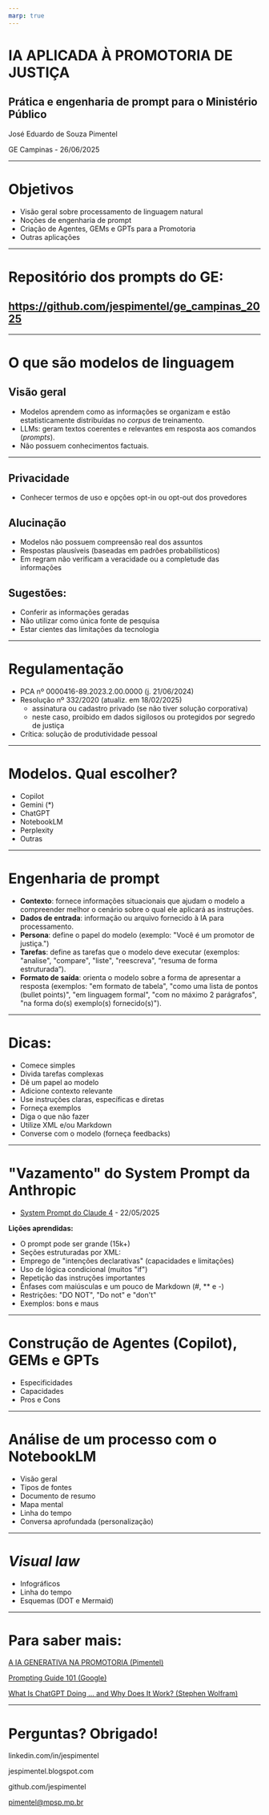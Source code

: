 ```yaml
---
marp: true
---
```

# IA APLICADA À PROMOTORIA DE JUSTIÇA 
## Prática e engenharia de prompt para o Ministério Público

José Eduardo de Souza Pimentel

GE Campinas - 26/06/2025

---
# Objetivos

- Visão geral sobre processamento de linguagem natural
- Noções de engenharia de prompt
- Criação de Agentes, GEMs e GPTs para a Promotoria
- Outras aplicações

---

# Repositório dos prompts do GE: 

## https://github.com/jespimentel/ge_campinas_2025

---

# O que são modelos de linguagem

## Visão geral

- Modelos aprendem como as informações se organizam e estão estatisticamente distribuídas no _corpus_ de treinamento.
- LLMs: geram textos coerentes e relevantes em resposta aos comandos (_prompts_).
- Não possuem conhecimentos factuais.

---

## Privacidade

- Conhecer termos de uso e opções opt-in ou opt-out dos provedores

## Alucinação
- Modelos não possuem compreensão real dos assuntos
- Respostas plausíveis (baseadas em padrões probabilísticos)
- Em regram não verificam a veracidade ou a completude das informações

## Sugestões:
- Conferir as informações geradas
- Não utilizar como única fonte de pesquisa
- Estar cientes das limitações da tecnologia

---

# Regulamentação

- PCA nº 0000416-89.2023.2.00.0000 (j. 21/06/2024)
- Resolução nº 332/2020 (atualiz. em 18/02/2025)
	- assinatura ou cadastro privado (se não tiver solução corporativa)
	- neste caso, proibido em dados sigilosos ou protegidos por segredo de justiça
- Crítica: solução de produtividade pessoal

---
# Modelos. Qual escolher?

- Copilot
- Gemini (*)
- ChatGPT
- NotebookLM 
- Perplexity
- Outras

---
# Engenharia de prompt

- **Contexto**: fornece informações situacionais que ajudam o modelo a compreender melhor o cenário sobre o qual ele aplicará as instruções.
- **Dados de entrada**: informação ou arquivo fornecido à IA para processamento.
- **Persona**: define o papel do modelo (exemplo: "Você é um promotor de justiça.")
- **Tarefas**: define as tarefas que o modelo deve executar (exemplos: "analise", "compare", "liste", "reescreva", “resuma de forma estruturada”). 
- **Formato de saída**: orienta o modelo sobre a forma de apresentar a resposta (exemplos: "em formato de tabela", "como uma lista de pontos (bullet points)", "em linguagem formal", "com no máximo 2 parágrafos", "na forma do(s) exemplo(s) fornecido(s)"). 
---
# Dicas:

- Comece simples
- Divida tarefas complexas
- Dê um papel ao modelo
- Adicione contexto relevante
- Use instruções claras, específicas e diretas
- Forneça exemplos
- Diga o que não fazer
- Utilize XML e/ou Markdown
- Converse com o modelo (forneça feedbacks) 

---
# "Vazamento" do System Prompt da Anthropic

- [System Prompt do Claude 4](https://github.com/elder-plinius/CL4R1T4S/blob/main/ANTHROPIC/Claude_4.txt) - 22/05/2025

**Lições aprendidas:**
- O prompt pode ser grande (15k+)
- Seções estruturadas por XML: <externa><interna></interna></externa>
- Emprego de "intenções declarativas" (capacidades e limitações)
- Uso de lógica condicional (muitos "if")
- Repetição das instruções importantes
- Ênfases com maiúsculas e um pouco de Markdown (#, ** e -)
- Restrições: "DO NOT", "Do not" e "don't"
- Exemplos: bons e maus

---

# Construção de Agentes (Copilot), GEMs e GPTs

- Especificidades
- Capacidades
- Pros e Cons

---

# Análise de um processo com o NotebookLM

- Visão geral
- Tipos de fontes
- Documento de resumo
- Mapa mental
- Linha do tempo
- Conversa aprofundada (personalização)

---

# _Visual law_

- Infográficos
- Linha do tempo
- Esquemas (DOT e Mermaid)

---
# Para saber mais:

[A IA GENERATIVA NA PROMOTORIA (Pimentel)](https://github.com/jespimentel/ia_gen_na_promotoria/raw/main/apostila/IA_Gen_Promotoria_Pimentel.pdf)

[Prompting Guide 101 (Google)](https://workspace.google.com/learning/content/gemini-prompt-guide?hl=pt-BR)

[What Is ChatGPT Doing … and Why Does It Work? (Stephen Wolfram)](https://writings.stephenwolfram.com/2023/02/what-is-chatgpt-doing-and-why-does-it-work/)


---

# Perguntas? Obrigado!

linkedin.com/in/jespimentel

jespimentel.blogspot.com

github.com/jespimentel

pimentel@mpsp.mp.br